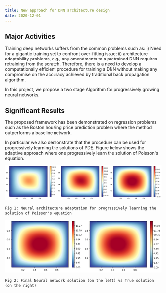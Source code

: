 ```yaml
---
title: New approach for DNN architecture design
date: 2020-12-01
---
```




<!--more-->

## Major Activities

Training deep networks suffers from the common problems such as:  i) Need for a gigantic training set to confront over-fitting issue; ii) architecture adaptability problems, e.g., any amendments to a pretrained DNN requires retraining from the scratch. Therefore, there is a need to develop a computationally efficient procedure for training a DNN without making any compromise on the accuracy achieved by traditional back propagation algorithm.

 In this project, we propose a two stage Algorithm for progressively growing neural networks.

## Significant Results

The proposed framework has been demonstrated on  regression problems such as the Boston housing price prediction problem where the method outperforms a baseline network.

In particular we also demonstrate that the procedure can be used for progressively learning the solutions of PDE. Figure below shows the adaptive approach where one progressively learn the solution of Poisson's equation. 

![image](adaptation_1.png)

    Fig 1: Neural architecture adaptation for progressively learning the solution of Poisson's equation

![image2](adaptation_2.png)

    Fig 2: Final Neural network solution (on the left) vs True solution (on the right)




